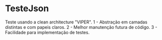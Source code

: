 # TesteJson
Teste usando a clean architecture "VIPER".
1 - Abstração em camadas distintas e com papeis claros.
2 - Melhor manutenção futura de código.
3 - Facilidade para implementação de testes.

